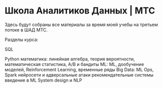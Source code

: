 # Школа Аналитиков Данных | МТС

Здесь будут собраны все материалы за время моей учебы на третьем потоке в ШАД МТС. 

Разделы курса:

SQL

Python
математика: линейная алгебра, теория вероятности, математическая статистика, A/B и бандиты
ML: ML, дообучение моделей, Reinforcement Learning, временные ряды
Big Data: ML Ops, Spark
нейросети и адверсальные атаки
рекомендательные системы
введение в ML System design и NLP
